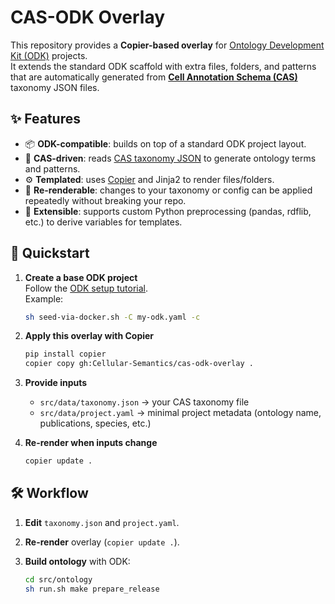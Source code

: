 # CAS-ODK Overlay

This repository provides a **Copier-based overlay** for [Ontology Development Kit (ODK)](https://oboacademy.github.io/obook/tutorial/setting-up-project-odk/) projects.  
It extends the standard ODK scaffold with extra files, folders, and patterns that are automatically generated from **[Cell Annotation Schema (CAS)](https://github.com/obophenotype/cell-annotation-schema)** taxonomy JSON files.

## ✨ Features

- 📦 **ODK-compatible**: builds on top of a standard ODK project layout.  
- 🧬 **CAS-driven**: reads [CAS taxonomy JSON](https://github.com/obophenotype/cell-annotation-schema) to generate ontology terms and patterns.  
- ⚙️ **Templated**: uses [Copier](https://copier.readthedocs.io) and Jinja2 to render files/folders.  
- 🔁 **Re-renderable**: changes to your taxonomy or config can be applied repeatedly without breaking your repo.  
- 🧪 **Extensible**: supports custom Python preprocessing (pandas, rdflib, etc.) to derive variables for templates.  

## 🚀 Quickstart

1. **Create a base ODK project**  
   Follow the [ODK setup tutorial](https://oboacademy.github.io/obook/tutorial/setting-up-project-odk/).  
   Example:
   ```bash
   sh seed-via-docker.sh -C my-odk.yaml -c
   ```

2. **Apply this overlay with Copier**

   ```bash
   pip install copier
   copier copy gh:Cellular-Semantics/cas-odk-overlay .
   ```

3. **Provide inputs**

   * `src/data/taxonomy.json` → your CAS taxonomy file
   * `src/data/project.yaml` → minimal project metadata (ontology name, publications, species, etc.)

4. **Re-render when inputs change**

   ```bash
   copier update .
   ```

## 🛠️ Workflow

1. **Edit** `taxonomy.json` and `project.yaml`.
2. **Re-render** overlay (`copier update .`).
3. **Build ontology** with ODK:

   ```bash
   cd src/ontology
   sh run.sh make prepare_release
   ```
